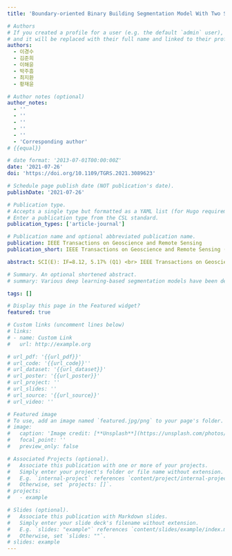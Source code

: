```yaml
---
title: 'Boundary-oriented Binary Building Segmentation Model With Two Scheme Learning For Aerial Images'

# Authors
# If you created a profile for a user (e.g. the default `admin` user), write the username (folder name) here
# and it will be replaced with their full name and linked to their profile.
authors:
  - 이경수
  - 김준희
  - 이해윤
  - 박주흠
  - 최지환
  - 황재윤

# Author notes (optional)
author_notes:
  - ''
  - ''
  - ''
  - ''
  - ''
  - 'Corresponding author'
# {{equal}}

# date format: '2013-07-01T00:00:00Z'
date: '2021-07-26'
doi: 'https://doi.org/10.1109/TGRS.2021.3089623'

# Schedule page publish date (NOT publication's date).
publishDate: '2021-07-26'

# Publication type.
# Accepts a single type but formatted as a YAML list (for Hugo requirements).
# Enter a publication type from the CSL standard.
publication_types: ['article-journal']

# Publication name and optional abbreviated publication name.
publication: IEEE Transactions on Geoscience and Remote Sensing
publication_short: IEEE Transactions on Geoscience and Remote Sensing (TGRS)  [__SCI(E): IF=8.12, 5.17% (Q1)__]

abstract: SCI(E): IF=8.12, 5.17% (Q1) <br> IEEE Transactions on Geoscience and Remote Sensing <br> TGRS (2021), Vol. 60, Issue 1, pp. 1001-1017,  <br><br><br>Various deep learning-based segmentation models have been developed to segment buildings in aerial images. However, the segmentation maps predicted by the conventional convolutional neural network-based methods cannot accurately determine the shapes and boundaries of segmented buildings. In this article, to improve the prediction accuracy for the boundaries and shapes of segmented buildings in aerial images, we propose the boundary-oriented binary building segmentation model (B3SM). To construct the B3SM for boundary-enhanced semantic segmentation, we present two-scheme learning (Schemes I and II), which uses the upsampling interpolation method (USIM) as a new operator and a boundary-oriented loss function (B-Loss). In Scheme I, a raw input image is processed and transformed into a presegmented map. In Scheme II, the presegmented map from Scheme I is transformed into a more fine-grained representation. To connect these two schemes, we use the USIM operator. In addition, the novel B-Loss function is implemented in B3SM to extract the features of the boundaries of buildings effectively. To perform quantitative evaluation of the shapes and boundaries of segmented buildings generated by B3SM, we develop a new metric called the boundary-oriented intersection over union (B-IoU). After evaluating the effectiveness of two-scheme learning, USIM, and B-Loss for building segmentation, we compare the performance of B3SM to those of other state-of-the-art methods using public and custom datasets. The experimental results demonstrate that the B3SM outperforms other state-of-the-art models, resulting in more accurate shapes and boundaries for segmented buildings in aerial images.

# Summary. An optional shortened abstract.
# summary: Various deep learning-based segmentation models have been developed to segment buildings in aerial images. However, the segmentation maps predicted by the conventional convolutional neural network-based methods cannot accurately determine the shapes and boundaries of segmented buildings. In this article, to improve the prediction accuracy for the boundaries and shapes of segmented buildings in aerial images, we propose the boundary-oriented binary building segmentation model (B3SM). To construct the B3SM for boundary-enhanced semantic segmentation, we present two-scheme learning (Schemes I and II), which uses the upsampling interpolation method (USIM) as a new operator and a boundary-oriented loss function (B-Loss). In Scheme I, a raw input image is processed and transformed into a presegmented map. In Scheme II, the presegmented map from Scheme I is transformed into a more fine-grained representation. To connect these two schemes, we use the USIM operator. In addition, the novel B-Loss function is implemented in B3SM to extract the features of the boundaries of buildings effectively. To perform quantitative evaluation of the shapes and boundaries of segmented buildings generated by B3SM, we develop a new metric called the boundary-oriented intersection over union (B-IoU). After evaluating the effectiveness of two-scheme learning, USIM, and B-Loss for building segmentation, we compare the performance of B3SM to those of other state-of-the-art methods using public and custom datasets. The experimental results demonstrate that the B3SM outperforms other state-of-the-art models, resulting in more accurate shapes and boundaries for segmented buildings in aerial images.

tags: []

# Display this page in the Featured widget?
featured: true

# Custom links (uncomment lines below)
# links:
# - name: Custom Link
#   url: http://example.org

# url_pdf: '{{url_pdf}}'
# url_code: '{{url_code}}''
# url_dataset: '{{url_dataset}}'
# url_poster: '{{url_poster}}'
# url_project: ''
# url_slides: ''
# url_source: '{{url_source}}'
# url_video: ''

# Featured image
# To use, add an image named `featured.jpg/png` to your page's folder.
# image:
#   caption: 'Image credit: [**Unsplash**](https://unsplash.com/photos/pLCdAaMFLTE)'
#   focal_point: ''
#   preview_only: false

# Associated Projects (optional).
#   Associate this publication with one or more of your projects.
#   Simply enter your project's folder or file name without extension.
#   E.g. `internal-project` references `content/project/internal-project/index.md`.
#   Otherwise, set `projects: []`.
# projects:
#   - example

# Slides (optional).
#   Associate this publication with Markdown slides.
#   Simply enter your slide deck's filename without extension.
#   E.g. `slides: "example"` references `content/slides/example/index.md`.
#   Otherwise, set `slides: ""`.
# slides: example
---
```

